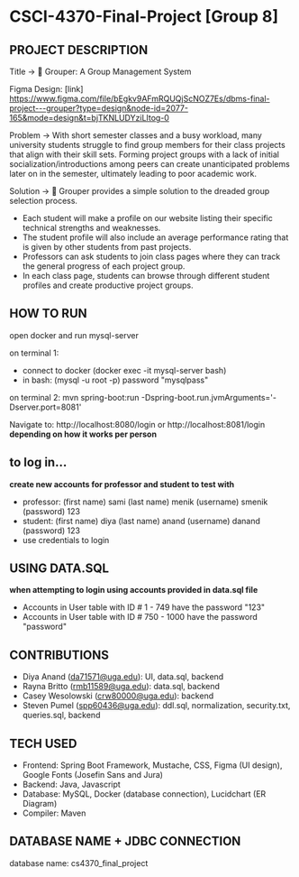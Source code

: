 # CSCI-4370-Final-Project [Group 8]

## PROJECT DESCRIPTION
Title → 🐡 Grouper: A Group Management System

Figma Design: [link]  https://www.figma.com/file/bEgkv9AFmRQUQjScNOZ7Es/dbms-final-project---grouper?type=design&node-id=2077-165&mode=design&t=bjTKNLUDYziLItog-0 

Problem → With short semester classes and a busy workload, many university students struggle to find group members for their class projects that align with their skill sets. Forming project groups with a lack of initial socialization/introductions among peers can create unanticipated problems later on in the semester, ultimately leading to poor academic work.

Solution → 🐡 Grouper provides a simple solution to the dreaded group selection process. 
- Each student will make a profile on our website listing their specific technical strengths and weaknesses.
- The student profile will also include an average performance rating that is given by other students from past projects.
- Professors can ask students to join class pages where they can track the general progress of each project group.
- In each class page, students can browse through different student profiles and create productive project groups.

## HOW TO RUN
open docker and run mysql-server

on terminal 1: 
- connect to docker (docker exec -it mysql-server bash)
- in bash: (mysql -u root -p) password "mysqlpass"

on terminal 2: mvn spring-boot:run
-Dspring-boot.run.jvmArguments='-Dserver.port=8081'

Navigate to:
http://localhost:8080/login
or
http://localhost:8081/login 
**depending on how it works per person**

## to log in...
**create new accounts for professor and student to test with**

- professor: (first name) sami (last name) menik  (username) smenik (password) 123
- student: (first name) diya (last name) anand (username) danand (password) 123
- use credentials to login

## USING DATA.SQL 
**when attempting to login using accounts provided in data.sql file**

- Accounts in User table with ID # 1 - 749 have the password "123"
- Accounts in User table with ID # 750 - 1000 have the password "password"

## CONTRIBUTIONS
- Diya Anand (da71571@uga.edu): UI, data.sql, backend
- Rayna Britto (rmb11589@uga.edu): data.sql, backend
- Casey Wesolowski (crw80000@uga.edu): backend
- Steven Pumel (spp60436@uga.edu): ddl.sql, normalization, security.txt, queries.sql, backend

## TECH USED
- Frontend: Spring Boot Framework, Mustache, CSS, Figma (UI design), Google Fonts (Josefin Sans and Jura)
- Backend: Java, Javascript
- Database: MySQL, Docker (database connection), Lucidchart (ER Diagram)
- Compiler: Maven


## DATABASE NAME + JDBC CONNECTION
database name: cs4370_final_project
